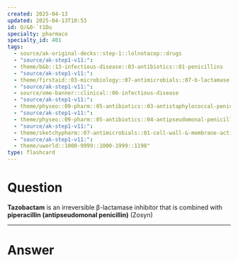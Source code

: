 ```yaml
---
created: 2025-04-13
updated: 2025-04-13T10:53
id: O/&0-`t1Du
specialty: pharmaco
specialty_id: 401
tags:
  - source/ak-original-decks::step-1::lolnotacop::drugs
  - "source/ak-step1-v11:": 
  - theme/b&b::13-infectious-disease::03-antibiotics::01-penicillins
  - "source/ak-step1-v11:": 
  - theme/firstaid::03-microbiology::07-antimicrobials::07-b-lactamase-inhibitors
  - "source/ak-step1-v11:": 
  - source/ome-banner::clinical::06-infectious-disease
  - "source/ak-step1-v11:": 
  - theme/physeo::09-pharm::05-antibiotics::03-antistaphylococcal-penicillins
  - "source/ak-step1-v11:": 
  - theme/physeo::09-pharm::05-antibiotics::04-antipseudomonal-penicillins
  - "source/ak-step1-v11:": 
  - theme/sketchypharm::07-antimicrobials::01-cell-wall-&-membrane-active-antibiotics::03-ampicillin,-amoxicillin,-piperacillin,-ticarcillin
  - "source/ak-step1-v11:": 
  - theme/uworld::1000-9999::1000-1999::1198"
type: flashcard
---
```


# Question
**Tazobactam** is an irreversible β-lactamase inhibitor that is combined with **piperacillin (antipseudomonal penicillin)** (Zosyn)

---

# Answer
